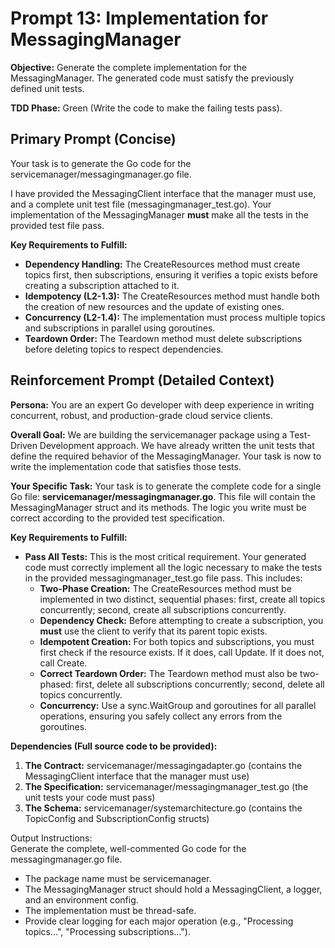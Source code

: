# **Prompt 13: Implementation for MessagingManager**

**Objective:** Generate the complete implementation for the MessagingManager. The generated code must satisfy the previously defined unit tests.

**TDD Phase:** Green (Write the code to make the failing tests pass).

## **Primary Prompt (Concise)**

Your task is to generate the Go code for the servicemanager/messagingmanager.go file.

I have provided the MessagingClient interface that the manager must use, and a complete unit test file (messagingmanager\_test.go). Your implementation of the MessagingManager **must** make all the tests in the provided test file pass.

**Key Requirements to Fulfill:**

* **Dependency Handling:** The CreateResources method must create topics first, then subscriptions, ensuring it verifies a topic exists before creating a subscription attached to it.
* **Idempotency (L2-1.3):** The CreateResources method must handle both the creation of new resources and the update of existing ones.
* **Concurrency (L2-1.4):** The implementation must process multiple topics and subscriptions in parallel using goroutines.
* **Teardown Order:** The Teardown method must delete subscriptions before deleting topics to respect dependencies.

## **Reinforcement Prompt (Detailed Context)**

**Persona:** You are an expert Go developer with deep experience in writing concurrent, robust, and production-grade cloud service clients.

**Overall Goal:** We are building the servicemanager package using a Test-Driven Development approach. We have already written the unit tests that define the required behavior of the MessagingManager. Your task is now to write the implementation code that satisfies those tests.

**Your Specific Task:** Your task is to generate the complete code for a single Go file: **servicemanager/messagingmanager.go**. This file will contain the MessagingManager struct and its methods. The logic you write must be correct according to the provided test specification.

**Key Requirements to Fulfill:**

* **Pass All Tests:** This is the most critical requirement. Your generated code must correctly implement all the logic necessary to make the tests in the provided messagingmanager\_test.go file pass. This includes:
    * **Two-Phase Creation:** The CreateResources method must be implemented in two distinct, sequential phases: first, create all topics concurrently; second, create all subscriptions concurrently.
    * **Dependency Check:** Before attempting to create a subscription, you **must** use the client to verify that its parent topic exists.
    * **Idempotent Creation:** For both topics and subscriptions, you must first check if the resource exists. If it does, call Update. If it does not, call Create.
    * **Correct Teardown Order:** The Teardown method must also be two-phased: first, delete all subscriptions concurrently; second, delete all topics concurrently.
    * **Concurrency:** Use a sync.WaitGroup and goroutines for all parallel operations, ensuring you safely collect any errors from the goroutines.

**Dependencies (Full source code to be provided):**

1. **The Contract:** servicemanager/messagingadapter.go (contains the MessagingClient interface that the manager must use)
2. **The Specification:** servicemanager/messagingmanager\_test.go (the unit tests your code must pass)
3. **The Schema:** servicemanager/systemarchitecture.go (contains the TopicConfig and SubscriptionConfig structs)

Output Instructions:  
Generate the complete, well-commented Go code for the messagingmanager.go file.

* The package name must be servicemanager.
* The MessagingManager struct should hold a MessagingClient, a logger, and an environment config.
* The implementation must be thread-safe.
* Provide clear logging for each major operation (e.g., "Processing topics...", "Processing subscriptions...").